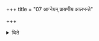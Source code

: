 +++
title = "07 आग्नेयम् प्रायणीय आलभन्ते"

+++

<details><summary>थिते</summary>

आग्नेयं प्रायणीय आलभन्ते । श्वो भूते सारस्वतीं मेषीम् ७
</details>
